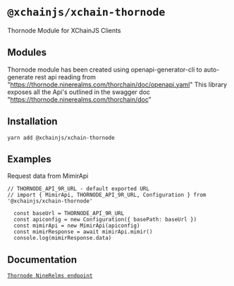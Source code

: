 # `@xchainjs/xchain-thornode`

Thornode Module for XChainJS Clients

## Modules

Thornode module has been created using openapi-generator-cli to auto-generate rest api reading from "https://thornode.ninerealms.com/thorchain/doc/openapi.yaml" 
This library exposes all the Api's outlined in the swagger doc "https://thornode.ninerealms.com/thorchain/doc"


## Installation

```
yarn add @xchainjs/xchain-thornode
```

## Examples
Request data from MimirApi

```
// THORNODE_API_9R_URL - default exported URL
// import { MimirApi, THORNODE_API_9R_URL, Configuration } from '@xchainjs/xchain-thornode'

  const baseUrl = THORNODE_API_9R_URL
  const apiconfig = new Configuration({ basePath: baseUrl })
  const mimirApi = new MimirApi(apiconfig)
  const mimirResponse = await mimirApi.mimir()
  console.log(mimirResponse.data)

```

## Documentation

[`Thornode NineRelms endpoint`](https://thornode.ninerealms.com/)
